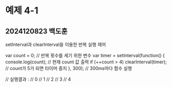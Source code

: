 # 예제 4-1  
## 2024120823 백도훈  

setInterval과 clearInterval을 이용한 반복 실행 제어  


var count = 0;  // 반복 횟수를 세기 위한 변수
var timer = setInterval(function() {
  console.log(count);  // 현재 count 값 출력
  if (++count > 4) clearInterval(timer);  // count가 5가 되면 타이머 중지
}, 300);  // 300ms마다 함수 실행

// 실행결과 : 
// 0
// 1
// 2
// 3
// 4
